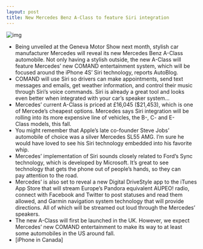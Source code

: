 ```yaml
---
layout: post
title: New Mercedes Benz A-Class to feature Siri integration
---
```

![img](http://media.idownloadblog.com/wp-content/uploads/2012/02/2012-mercedes-benz-a-class-apple-iphone-integration.jpg)
* Being unveiled at the Geneva Motor Show next month, stylish car manufacturer Mercedes will reveal its new Mercedes Benz A-Class automobile. Not only having a stylish outside, the new A-Class will feature Mercedes’ new COMAND entertainment system, which will be focused around the iPhone 4S’ Siri technology, reports AutoBlog.
* COMAND will use Siri so drivers can make appointments, send text messages and emails, get weather information, and control their music through Siri’s voice commands. Siri is already a great tool and looks even better when integrated with your car’s speaker system…
* Mercedes’ current A-Class is priced at £16,045 ($21,453), which is one of Mercede’s cheapest options. Mercedes says Siri integration will be rolling into its more expensive line of vehicles, the B-, C- and E-Class models, this fall.
* You might remember that Apple’s late co-founder Steve Jobs’ automobile of choice was a silver Mercedes SL55 AMG. I’m sure he would have loved to see his Siri technology embedded into his favorite whip.
* Mercedes’ implementation of Siri sounds closely related to Ford’s Sync technology, which is developed by Microsoft. It’s great to see technology that gets the phone out of people’s hands, so they can pay attention to the road.
* Mercedes’ is also set to reveal a new Digital DriveStyle app to the iTunes App Store that will stream Europe’s Pandora equivalent AUPEO! radio, connect with Facebook and Twitter to post statuses and read them allowed, and Garmin navigation system technology that will provide directions. All of which will be streamed out loud through the Mercedes’ speakers.
* The new A-Class will first be launched in the UK. However, we expect Mercedes’ new COMAND entertainment to make its way to at least some automobiles in the US around fall.
* [iPhone in Canada]

